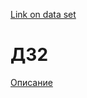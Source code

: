 
[Link on data set](https://drive.google.com/file/d/1HXu3s_EKOPQ2Yk_FeNyw8PsIu3mWr8Te/view?usp=drive_link)

# ДЗ2
[Описание](/media/dz2screenshot.png)
 
